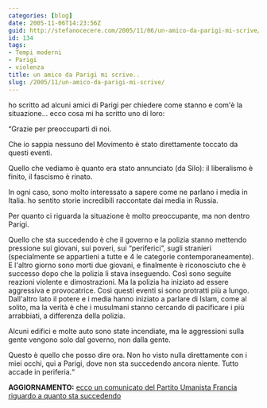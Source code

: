 ```yaml
---
categories: [blog]
date: 2005-11-06T14:23:56Z
guid: http://stefanocecere.com/2005/11/06/un-amico-da-parigi-mi-scrive/
id: 134
tags:
- Tempi moderni
- Parigi
- violenza
title: un amico da Parigi mi scrive..
slug: /2005/11/un-amico-da-parigi-mi-scrive/
---
```


ho scritto ad alcuni amici di Parigi per chiedere come stanno e com'è la situazione… ecco cosa mi ha scritto uno di loro:

&#x201c;Grazie per preoccuparti di noi.
  
Che io sappia nessuno del Movimento è stato direttamente toccato da questi eventi.
  
Quello che vediamo è quanto era stato annunciato (da Silo): il liberalismo è finito, il fascismo è rinato.
  
In ogni caso, sono molto interessato a sapere come ne parlano i media in Italia. ho sentito storie incredibili raccontate dai media in Russia.
  
Per quanto ci riguarda la situazione è molto preoccupante, ma non dentro Parigi.
  
Quello che sta succedendo è che il governo e la polizia stanno mettendo pressione sui giovani, sui poveri, sui &#x201c;periferici&#x201d;, sugli stranieri (specialmente se appartieni a tutte e 4 le categorie contemporaneamente). E l'altro giorno sono morti due giovani, e finalmente è riconosciuto che è successo dopo che la polizia li stava inseguendo. Così sono seguite reazioni violente e dimostrazioni. Ma la polizia ha iniziato ad essere aggressiva e provocatrice. Così questi eventi si sono protratti più a lungo. Dall'altro lato il potere e i media hanno iniziato a parlare di Islam, come al solito, ma la verità è che i musulmani stanno cercando di pacificare i più arrabbiati, a differenza della polizia.
  
Alcuni edifici e molte auto sono state incendiate, ma le aggressioni sulla gente vengono solo dal governo, non dalla gente.
  
Questo è quello che posso dire ora. Non ho visto nulla direttamente con i miei occhi, qui a Parigi, dove non sta succedendo ancora niente. Tutto accade in periferia.&#x201c;

**AGGIORNAMENTO:** [ecco un comunicato del Partito Umanista Francia riguardo a quanto sta succedendo](http://www.humanisteurope.org/it/archive/news/articolo/article/175/41/)